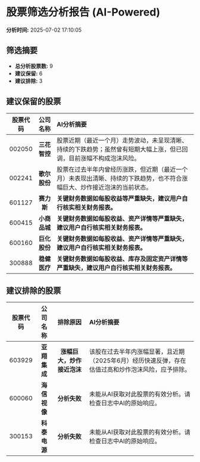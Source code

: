 # 股票筛选分析报告 (AI-Powered)

**分析时间:** 2025-07-02 17:10:05

## 筛选摘要

- **总分析股票数:** 9
- **建议保留:** 6
- **建议排除:** 3

## 建议保留的股票

| 股票代码 | 公司名称 | AI分析摘要 |
|:---:|:---:|:---|
| 002050 | **三花智控** | 股票近期（最近一个月）走势波动，未呈现清晰、持续的下跌趋势；虽然曾有短期大幅上涨，但已回调，目前涨幅不构成泡沫风险。 |
| 002241 | **歌尔股份** | 股票在过去半年内曾经历涨跌，但近期（最近一个月）未表现出清晰、持续的下跌趋势，也不符合涨幅巨大、炒作接近泡沫的当前状态。 |
| 601127 | **赛力斯** | **关键财务数据如每股收益等严重缺失，建议用户自行核实相关财务报表。** |
| 600415 | **小商品城** | **关键财务数据如每股收益、资产详情等严重缺失，建议用户自行核实相关财务报表。** |
| 600160 | **巨化股份** | **关键财务数据如每股收益、资产详情等严重缺失，建议用户自行核实相关财务报表。** |
| 300888 | **稳健医疗** | **关键财务数据如每股收益、库存及固定资产详情等严重缺失，建议用户自行核实相关财务报表。** |

## 建议排除的股票

| 股票代码 | 公司名称 | 排除原因 | AI分析摘要 |
|:---:|:---:|:---:|:---|
| 603929 | **亚翔集成** | **涨幅巨大，炒作接近泡沫** | 该股在过去半年内涨幅显著，且近期（2025年6月）经历快速反弹，存在估值过高和炒作泡沫风险，应予排除。 |
| 600060 | **海信视像** | **分析失败** | 未能从AI获取对此股票的有效分析。请检查日志中AI的原始响应。 |
| 300153 | **科泰电源** | **分析失败** | 未能从AI获取对此股票的有效分析。请检查日志中AI的原始响应。 |
